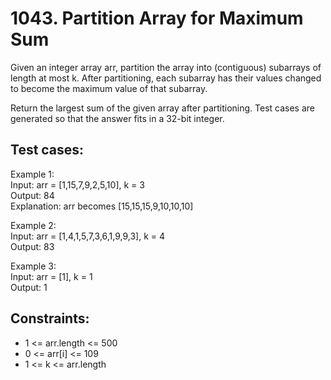 # 1043. Partition Array for Maximum Sum

Given an integer array arr, partition the array into (contiguous) subarrays of length at most k. After partitioning, each subarray has their values changed to become the maximum value of that subarray.

Return the largest sum of the given array after partitioning. Test cases are generated so that the answer fits in a 32-bit integer.

## Test cases:

Example 1: \
Input: arr = [1,15,7,9,2,5,10], k = 3 \
Output: 84 \
Explanation: arr becomes [15,15,15,9,10,10,10]

Example 2: \
Input: arr = [1,4,1,5,7,3,6,1,9,9,3], k = 4 \
Output: 83

Example 3: \
Input: arr = [1], k = 1 \
Output: 1

## Constraints:

- 1 <= arr.length <= 500
- 0 <= arr[i] <= 109
- 1 <= k <= arr.length
